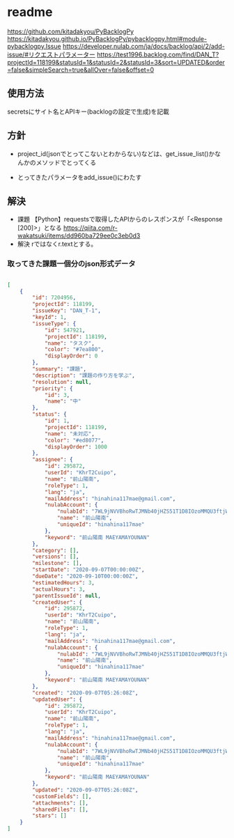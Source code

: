 # readme
https://github.com/kitadakyou/PyBacklogPy
https://kitadakyou.github.io/PyBacklogPy/pybacklogpy.html#module-pybacklogpy.Issue
https://developer.nulab.com/ja/docs/backlog/api/2/add-issue/#リクエストパラメーター
https://test1996.backlog.com/find/DAN_T?projectId=118199&statusId=1&statusId=2&statusId=3&sort=UPDATED&order=false&simpleSearch=true&allOver=false&offset=0

## 使用方法
secretsにサイト名とAPIキー(backlogの設定で生成)を記載



## 方針

- project_id(jsonでとってこないとわからない)などは、get_issue_list()かなんかのメソッドでとってくる

- とってきたパラメータをadd_issue()にわたす

## 解決

- 課題
【Python】requestsで取得したAPIからのレスポンスが「<Response [200]>」となる
https://qiita.com/r-wakatsuki/items/dd960ba729ee0c3eb0d3
- 解決
rではなくr.textとする。



### 取ってきた課題一個分のjson形式データ

```json

[
    {
        "id": 7204956,
        "projectId": 118199,
        "issueKey": "DAN_T-1",
        "keyId": 1,
        "issueType": {
            "id": 547921,
            "projectId": 118199,
            "name": "タスク",
            "color": "#7ea800",
            "displayOrder": 0
        },
        "summary": "課題",
        "description": "課題の作り方を学ぶ",
        "resolution": null,
        "priority": {
            "id": 3,
            "name": "中"
        },
        "status": {
            "id": 1,
            "projectId": 118199,
            "name": "未対応",
            "color": "#ed8077",
            "displayOrder": 1000
        },
        "assignee": {
            "id": 295872,
            "userId": "KhrT2Cuipo",
            "name": "前山陽南",
            "roleType": 1,
            "lang": "ja",
            "mailAddress": "hinahina117mae@gmail.com",
            "nulabAccount": {
                "nulabId": "7WL9jNVVBhoRwTJMNb40jHZS51T1D8IOzoMMQU3ftjWZJ98Itz",
                "name": "前山陽南",
                "uniqueId": "hinahina117mae"
            },
            "keyword": "前山陽南 MAEYAMAYOUNAN"
        },
        "category": [],
        "versions": [],
        "milestone": [],
        "startDate": "2020-09-07T00:00:00Z",
        "dueDate": "2020-09-10T00:00:00Z",
        "estimatedHours": 3,
        "actualHours": 3,
        "parentIssueId": null,
        "createdUser": {
            "id": 295872,
            "userId": "KhrT2Cuipo",
            "name": "前山陽南",
            "roleType": 1,
            "lang": "ja",
            "mailAddress": "hinahina117mae@gmail.com",
            "nulabAccount": {
                "nulabId": "7WL9jNVVBhoRwTJMNb40jHZS51T1D8IOzoMMQU3ftjWZJ98Itz",
                "name": "前山陽南",
                "uniqueId": "hinahina117mae"
            },
            "keyword": "前山陽南 MAEYAMAYOUNAN"
        },
        "created": "2020-09-07T05:26:08Z",
        "updatedUser": {
            "id": 295872,
            "userId": "KhrT2Cuipo",
            "name": "前山陽南",
            "roleType": 1,
            "lang": "ja",
            "mailAddress": "hinahina117mae@gmail.com",
            "nulabAccount": {
                "nulabId": "7WL9jNVVBhoRwTJMNb40jHZS51T1D8IOzoMMQU3ftjWZJ98Itz",
                "name": "前山陽南",
                "uniqueId": "hinahina117mae"
            },
            "keyword": "前山陽南 MAEYAMAYOUNAN"
        },
        "updated": "2020-09-07T05:26:08Z",
        "customFields": [],
        "attachments": [],
        "sharedFiles": [],
        "stars": []
    }
]

```